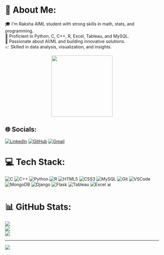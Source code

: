 🌟 About Me:
=====================================================================================================================================

🎓 I'm Raksha AIML student with strong skills in math, stats, and programming.<br>
🔧 Proficient in Python, C, C++, R, Excel, Tableau, and MySQL.<br>
🤖 Passionate about AI/ML and building innovative solutions.<br>
📈 Skilled in data analysis, visualization, and insights.<br>

<div style="text-align: center;">
  <img src="https://user-images.githubusercontent.com/102985224/211582827-8fd748d6-9181-4c5f-a620-76168b861a4d.gif" width="200" height="200">
</div>

## 🌐 Socials:
[![LinkedIn](https://img.shields.io/badge/LinkedIn-%230077B5.svg?logo=linkedin&logoColor=white&width=200&height=140)](https://linkedin.com/in/rshetty64)
[![GitHub](https://img.shields.io/badge/GitHub-%23181717.svg?logo=github&logoColor=white&width=200&height=140)](https://github.com/rakshashetty66)
[![Gmail](https://img.shields.io/badge/Gmail-%23D14836.svg?logo=gmail&logoColor=white&width=200&height=140)](mailto:raksharshetty64@gmail.com)


# 💻 Tech Stack:
![C](https://img.shields.io/badge/C-%2300599C.svg?style=for-the-badge&logo=c&logoColor=white) 
![C++](https://img.shields.io/badge/C++-%234285F4.svg?style=for-the-badge&logo=c%2B%2B&logoColor=white) 
![Python](https://img.shields.io/badge/Python-%2320232a.svg?style=for-the-badge&logo=python&logoColor=%23ffd343)
![R](https://img.shields.io/badge/R-%231e90ff.svg?style=for-the-badge&logo=r&logoColor=white)
![HTML5](https://img.shields.io/badge/HTML5-%23f16529.svg?style=for-the-badge&logo=html5&logoColor=white)
![CSS3](https://img.shields.io/badge/CSS3-%231572b6.svg?style=for-the-badge&logo=css3&logoColor=white)
![MySQL](https://img.shields.io/badge/MySQL-%234479A1.svg?style=for-the-badge&logo=mysql&logoColor=white)
![Git](https://img.shields.io/badge/Git-%23F05033.svg?style=for-the-badge&logo=git&logoColor=white)
![VSCode](https://img.shields.io/badge/VSCode-%23007ACC.svg?style=for-the-badge&logo=visualstudiocode&logoColor=white)
![MongoDB](https://img.shields.io/badge/MongoDB-%2347A248.svg?style=for-the-badge&logo=mongodb&logoColor=white)
![Django](https://img.shields.io/badge/Django-%23092E20.svg?style=for-the-badge&logo=django&logoColor=white)
![Flask](https://img.shields.io/badge/Flask-%23000000.svg?style=for-the-badge&logo=flask&logoColor=white)
![Tableau](https://img.shields.io/badge/Tableau-%23E97627.svg?style=for-the-badge&logo=tableau&logoColor=white)
![Excel 📊](https://img.shields.io/badge/Excel-%23217346.svg?style=for-the-badge&logo=microsoft-excel&logoColor=white)


# 📊 GitHub Stats:
![](https://github-readme-stats.vercel.app/api?username=rakshashetty66&theme=dark&hide_border=false&include_all_commits=false&count_private=false)<br/>
![](https://github-readme-streak-stats.herokuapp.com/?user=rakshashetty66&theme=dark&hide_border=false)<br/>
![](https://github-readme-stats.vercel.app/api/top-langs/?username=rakshashetty66&theme=dark&hide_border=false&include_all_commits=false&count_private=false&layout=compact)

---
[![](https://visitcount.itsvg.in/api?id=rakshashetty66&icon=0&color=0)](https://visitcount.itsvg.in)


